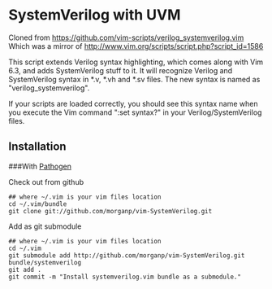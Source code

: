 SystemVerilog with UVM
==

Cloned from https://github.com/vim-scripts/verilog_systemverilog.vim
Which was a mirror of http://www.vim.org/scripts/script.php?script_id=1586

This script extends Verilog syntax highlighting, which comes along with Vim 6.3, 
and adds SystemVerilog stuff to it. It will recognize Verilog and SystemVerilog syntax
in *.v, *.vh and *.sv files. The new syntax is named as "verilog_systemverilog". 

If your scripts are loaded correctly, you should see this syntax name when you execute
the Vim command ":set syntax?" in your Verilog/SystemVerilog files.

Installation
--

###With [Pathogen](https://github.com/tpope/vim-pathogen)

Check out from github

    ## where ~/.vim is your vim files location
    cd ~/.vim/bundle
    git clone git://github.com/morganp/vim-SystemVerilog.git

Add as git submodule

    ## where ~/.vim is your vim files location
    cd ~/.vim
    git submodule add http://github.com/morganp/vim-SystemVerilog.git bundle/systemverilog
    git add .
    git commit -m "Install systemverilog.vim bundle as a submodule."

